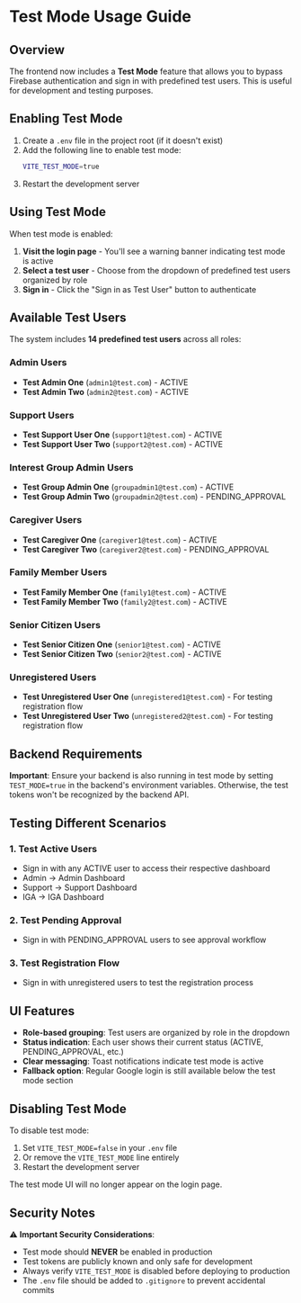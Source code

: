 # Test Mode Usage Guide

## Overview

The frontend now includes a **Test Mode** feature that allows you to bypass Firebase authentication and sign in with predefined test users. This is useful for development and testing purposes.

## Enabling Test Mode

1. Create a `.env` file in the project root (if it doesn't exist)
2. Add the following line to enable test mode:
   ```bash
   VITE_TEST_MODE=true
   ```
3. Restart the development server

## Using Test Mode

When test mode is enabled:

1. **Visit the login page** - You'll see a warning banner indicating test mode is active
2. **Select a test user** - Choose from the dropdown of predefined test users organized by role
3. **Sign in** - Click the "Sign in as Test User" button to authenticate

## Available Test Users

The system includes **14 predefined test users** across all roles:

### Admin Users
- **Test Admin One** (`admin1@test.com`) - ACTIVE
- **Test Admin Two** (`admin2@test.com`) - ACTIVE

### Support Users
- **Test Support User One** (`support1@test.com`) - ACTIVE
- **Test Support User Two** (`support2@test.com`) - ACTIVE

### Interest Group Admin Users
- **Test Group Admin One** (`groupadmin1@test.com`) - ACTIVE
- **Test Group Admin Two** (`groupadmin2@test.com`) - PENDING_APPROVAL

### Caregiver Users
- **Test Caregiver One** (`caregiver1@test.com`) - ACTIVE
- **Test Caregiver Two** (`caregiver2@test.com`) - PENDING_APPROVAL

### Family Member Users
- **Test Family Member One** (`family1@test.com`) - ACTIVE
- **Test Family Member Two** (`family2@test.com`) - ACTIVE

### Senior Citizen Users
- **Test Senior Citizen One** (`senior1@test.com`) - ACTIVE
- **Test Senior Citizen Two** (`senior2@test.com`) - ACTIVE

### Unregistered Users
- **Test Unregistered User One** (`unregistered1@test.com`) - For testing registration flow
- **Test Unregistered User Two** (`unregistered2@test.com`) - For testing registration flow

## Backend Requirements

**Important**: Ensure your backend is also running in test mode by setting `TEST_MODE=true` in the backend's environment variables. Otherwise, the test tokens won't be recognized by the backend API.

## Testing Different Scenarios

### 1. Test Active Users
- Sign in with any ACTIVE user to access their respective dashboard
- Admin → Admin Dashboard
- Support → Support Dashboard
- IGA → IGA Dashboard

### 2. Test Pending Approval
- Sign in with PENDING_APPROVAL users to see approval workflow

### 3. Test Registration Flow
- Sign in with unregistered users to test the registration process

## UI Features

- **Role-based grouping**: Test users are organized by role in the dropdown
- **Status indication**: Each user shows their current status (ACTIVE, PENDING_APPROVAL, etc.)
- **Clear messaging**: Toast notifications indicate test mode is active
- **Fallback option**: Regular Google login is still available below the test mode section

## Disabling Test Mode

To disable test mode:
1. Set `VITE_TEST_MODE=false` in your `.env` file
2. Or remove the `VITE_TEST_MODE` line entirely
3. Restart the development server

The test mode UI will no longer appear on the login page.

## Security Notes

⚠️ **Important Security Considerations**:
- Test mode should **NEVER** be enabled in production
- Test tokens are publicly known and only safe for development
- Always verify `VITE_TEST_MODE` is disabled before deploying to production
- The `.env` file should be added to `.gitignore` to prevent accidental commits
